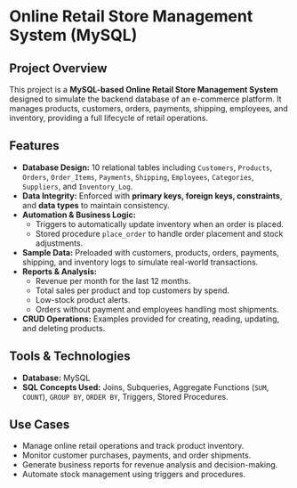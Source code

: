 # Online Retail Store Management System (MySQL)

## Project Overview
This project is a **MySQL-based Online Retail Store Management System** designed to simulate the backend database of an e-commerce platform. It manages products, customers, orders, payments, shipping, employees, and inventory, providing a full lifecycle of retail operations.

## Features
- **Database Design:** 10 relational tables including `Customers`, `Products`, `Orders`, `Order_Items`, `Payments`, `Shipping`, `Employees`, `Categories`, `Suppliers`, and `Inventory_Log`.
- **Data Integrity:** Enforced with **primary keys, foreign keys, constraints**, and **data types** to maintain consistency.
- **Automation & Business Logic:**
  - Triggers to automatically update inventory when an order is placed.
  - Stored procedure `place_order` to handle order placement and stock adjustments.
- **Sample Data:** Preloaded with customers, products, orders, payments, shipping, and inventory logs to simulate real-world transactions.
- **Reports & Analysis:**
  - Revenue per month for the last 12 months.
  - Total sales per product and top customers by spend.
  - Low-stock product alerts.
  - Orders without payment and employees handling most shipments.
- **CRUD Operations:** Examples provided for creating, reading, updating, and deleting products.

## Tools & Technologies
- **Database:** MySQL
- **SQL Concepts Used:** Joins, Subqueries, Aggregate Functions (`SUM`, `COUNT`), `GROUP BY`, `ORDER BY`, Triggers, Stored Procedures.

## Use Cases
- Manage online retail operations and track product inventory.
- Monitor customer purchases, payments, and order shipments.
- Generate business reports for revenue analysis and decision-making.
- Automate stock management using triggers and procedures.

